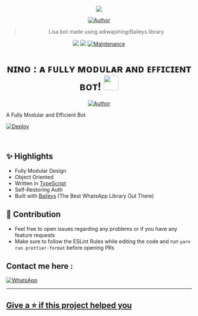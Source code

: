 <div align="center">

  <img src="https://c.tenor.com/qN1saT1qxW8AAAAC/go-toubun-no-hanayome-nakano-nino.gif" border="0"></a>
  
<p align="center">
  <a href="https://github.com/Pain77"><img title="Author" src="https://img.shields.io/badge/Author-P--A--I--N-blue.svg?style=for-the-badge&logo=github" /></a>
</p>
  
> Lisa bot made using adiwajshing/Baileys library
 <p>
  <img src ="https://img.shields.io/badge/npm-v8.1.3-green" />
  <img src="https://img.shields.io/badge/node-%3E%3D15.0.2-green" />
   <a href="https://github.com/justpiple/whatsapp-bot/commit-activity" target="_blank">
    <img alt="Maintenance" src="https://img.shields.io/badge/Maintained%3F-Yes-green" />
  </a>
</p>

 
</div>




<h1 align="center">ɴɪɴᴏ : ᴀ ꜰᴜʟʟʏ ᴍᴏᴅᴜʟᴀʀ ᴀɴᴅ ᴇꜰꜰɪᴄɪᴇɴᴛ ʙᴏᴛ! <img src="https://c.tenor.com/uPorZsWSDUoAAAAC/taehyung-bts.gif" style="border-radius:5;" width="40px" alt=""><br></h1>
<p align="center">
  <a href="https://github.com/Pain77"><img title="Author" src="https://img.shields.io/badge/Author-P--A--I--N-blue.svg?style=for-the-badge&logo=github" /></a>
</p>
<p align="center">


<div align="left">
  
A Fully Modular and Efficient Bot <br>
  
[![Deploy](https://www.herokucdn.com/deploy/button.png)](https://heroku.com/deploy?template=https://github.com/Pain77/Nino-Bot)



<div align="left">
<br/>

## ✨ Highlights

-   Fully Modular Design
-   Object Oriented
-   Written in [TypeScript](https://www.typescriptlang.org/)
-   Self-Restoring Auth
-   Built with [Baileys](https://github.com/adiwajshing/baileys) (The Best
    WhatsApp Library Out There)
    
## 💪 Contribution

-   Feel free to open issues regarding any problems or if you have any feature
    requests
-   Make sure to follow the ESLint Rules while editing the code and run
    `yarn run prettier-format` before opening PRs

## Contact me here :
<p align="left">
<a href="https://api.whatsapp.com/send?phone=919662713165&text=♨️+ʟɪꜰᴇ ꜱᴜᴄᴋꜱ™" target="_blank"><img src="https://img.shields.io/badge/Whatsapp-%808080.svg?&style=for-the-badge&logo=Whatsapp&logoColor=white" alt="WhatsApp"><br>
    
--------

## Give a ⭐ if this project helped you
